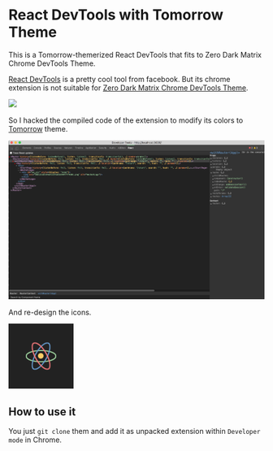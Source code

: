 # React DevTools with Tomorrow Theme

This is a Tomorrow-themerized React DevTools that fits to Zero Dark Matrix Chrome DevTools Theme.

[React DevTools](https://github.com/facebook/react-devtools) is a pretty cool tool from facebook. But its chrome extension is not suitable for [Zero Dark Matrix Chrome DevTools Theme](https://github.com/mauricecruz/chrome-devtools-zerodarkmatrix-theme).

![](https://cloud.githubusercontent.com/assets/5997332/3417729/84ba457e-fe3c-11e3-91f3-ff41256fb8b1.png)

So I hacked the compiled code of the extension to modify its colors to [Tomorrow](https://github.com/chriskempson/tomorrow-theme)  theme.

![](snapshot.png)

And re-design the icons.

![](/icons/icon128.png)

## How to use it 

You just `git clone` them and add it as unpacked extension within `Developer mode` in Chrome.

